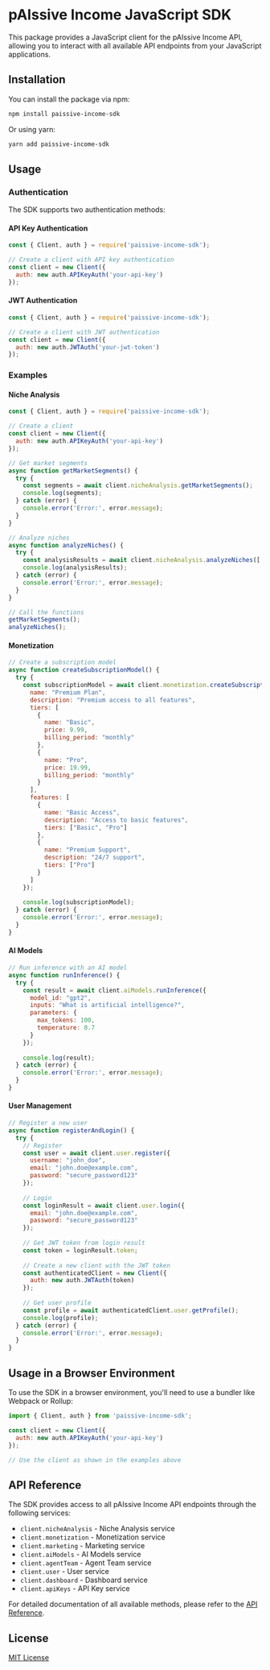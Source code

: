 # pAIssive Income JavaScript SDK

This package provides a JavaScript client for the pAIssive Income API, allowing you to interact with all available API endpoints from your JavaScript applications.

## Installation

You can install the package via npm:

```bash
npm install paissive-income-sdk
```

Or using yarn:

```bash
yarn add paissive-income-sdk
```

## Usage

### Authentication

The SDK supports two authentication methods:

#### API Key Authentication

```javascript
const { Client, auth } = require('paissive-income-sdk');

// Create a client with API key authentication
const client = new Client({
  auth: new auth.APIKeyAuth('your-api-key')
});
```

#### JWT Authentication

```javascript
const { Client, auth } = require('paissive-income-sdk');

// Create a client with JWT authentication
const client = new Client({
  auth: new auth.JWTAuth('your-jwt-token')
});
```

### Examples

#### Niche Analysis

```javascript
const { Client, auth } = require('paissive-income-sdk');

// Create a client
const client = new Client({
  auth: new auth.APIKeyAuth('your-api-key')
});

// Get market segments
async function getMarketSegments() {
  try {
    const segments = await client.nicheAnalysis.getMarketSegments();
    console.log(segments);
  } catch (error) {
    console.error('Error:', error.message);
  }
}

// Analyze niches
async function analyzeNiches() {
  try {
    const analysisResults = await client.nicheAnalysis.analyzeNiches(['segment-id-1', 'segment-id-2']);
    console.log(analysisResults);
  } catch (error) {
    console.error('Error:', error.message);
  }
}

// Call the functions
getMarketSegments();
analyzeNiches();
```

#### Monetization

```javascript
// Create a subscription model
async function createSubscriptionModel() {
  try {
    const subscriptionModel = await client.monetization.createSubscriptionModel({
      name: "Premium Plan",
      description: "Premium access to all features",
      tiers: [
        {
          name: "Basic",
          price: 9.99,
          billing_period: "monthly"
        },
        {
          name: "Pro",
          price: 19.99,
          billing_period: "monthly"
        }
      ],
      features: [
        {
          name: "Basic Access",
          description: "Access to basic features",
          tiers: ["Basic", "Pro"]
        },
        {
          name: "Premium Support",
          description: "24/7 support",
          tiers: ["Pro"]
        }
      ]
    });
    
    console.log(subscriptionModel);
  } catch (error) {
    console.error('Error:', error.message);
  }
}
```

#### AI Models

```javascript
// Run inference with an AI model
async function runInference() {
  try {
    const result = await client.aiModels.runInference({
      model_id: "gpt2",
      inputs: "What is artificial intelligence?",
      parameters: {
        max_tokens: 100,
        temperature: 0.7
      }
    });
    
    console.log(result);
  } catch (error) {
    console.error('Error:', error.message);
  }
}
```

#### User Management

```javascript
// Register a new user
async function registerAndLogin() {
  try {
    // Register
    const user = await client.user.register({
      username: "john_doe",
      email: "john.doe@example.com",
      password: "secure_password123"
    });
    
    // Login
    const loginResult = await client.user.login({
      email: "john.doe@example.com",
      password: "secure_password123"
    });
    
    // Get JWT token from login result
    const token = loginResult.token;
    
    // Create a new client with the JWT token
    const authenticatedClient = new Client({
      auth: new auth.JWTAuth(token)
    });
    
    // Get user profile
    const profile = await authenticatedClient.user.getProfile();
    console.log(profile);
  } catch (error) {
    console.error('Error:', error.message);
  }
}
```

## Usage in a Browser Environment

To use the SDK in a browser environment, you'll need to use a bundler like Webpack or Rollup:

```javascript
import { Client, auth } from 'paissive-income-sdk';

const client = new Client({
  auth: new auth.APIKeyAuth('your-api-key')
});

// Use the client as shown in the examples above
```

## API Reference

The SDK provides access to all pAIssive Income API endpoints through the following services:

- `client.nicheAnalysis` - Niche Analysis service
- `client.monetization` - Monetization service
- `client.marketing` - Marketing service
- `client.aiModels` - AI Models service
- `client.agentTeam` - Agent Team service
- `client.user` - User service
- `client.dashboard` - Dashboard service
- `client.apiKeys` - API Key service

For detailed documentation of all available methods, please refer to the [API Reference](https://paissiveincome.example.com/docs/api).

## License

[MIT License](https://opensource.org/licenses/MIT)